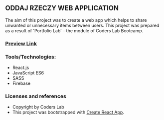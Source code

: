 ## ODDAJ RZECZY WEB APPLICATION

The aim of this project was to create a web app which helps to share unwanted or unnecessary items between users. 
This project was prepared as a result of 'Portfolio Lab' - the module of Coders Lab Bootcamp.

### [Preview Link](http://oddaj-rzeczy-preview.surge.sh)

### Tools/Technologies:
* React.js
* JavaScript ES6
* SASS
* Firebase

### Licenses and references
* Copyright by Coders Lab
* This project was bootstrapped with [Create React App](https://github.com/facebook/create-react-app).
